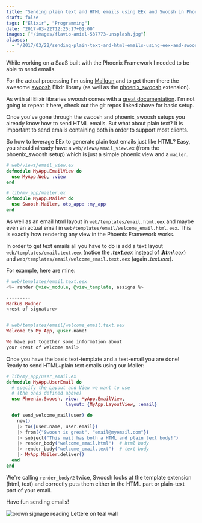 ```yaml
---
title: "Sending plain text and HTML emails using EEx and Swoosh in Phoenix & Elixir"
draft: false
tags: ["Elixir", "Programming"]
date: "2017-03-22T12:25:17+01:00"
images: ["/images/flavio-amiel-537773-unsplash.jpg"]
aliases:
  - "/2017/03/22/sending-plain-text-and-html-emails-using-eex-and-swoosh-in-phoenix-elixir/"
---
```


While working on a SaaS built with the Phoenix Framework I needed to be able to send emails.

For the actual processing I'm using [Mailgun](https://www.mailgun.com/) and to get them there the awesome [swoosh](https://github.com/swoosh/swoosh) Elixir library (as well as the [phoenix_swoosh](https://github.com/swoosh/phoenix_swoosh) extension).<!--more-->

As with all Elixir libraries swoosh comes with a [great documentation](https://hexdocs.pm/swoosh/Swoosh.html). I'm not going to repeat it here, check out the git repos linked above for basic setup.

Once you've gone through the swoosh and phoenix_swoosh setups you already know how to send HTML emails. But what about plain text? It is important to send emails containing both in order to support most clients.

So how to leverage EEx to generate plain text emails just like HTML? Easy, you should already have a `web/views/email_view.ex` (from the phoenix_swoosh setup) which is just a simple phoenix view and a `mailer`.

```elixir
# web/views/email_view.ex
defmodule MyApp.EmailView do
  use MyApp.Web, :view
end

# lib/my_app/mailer.ex
defmodule MyApp.Mailer do
  use Swoosh.Mailer, otp_app: :my_app
end
```

As well as an email html layout in `web/templates/email.html.eex` and maybe even an actual email in `web/templates/email/welcome_email.html.eex`. This is exactly how rendering any view in the Phoenix Framework works.

In order to get text emails all you have to do is add a text layout `web/templates/email.text.eex` (notice the _.**text**.eex_ instead of _.**html**.eex_) and `web/templates/email/welcome_email.text.eex` (again _.text.eex_).

For example, here are mine:

```elixir
# web/templates/email.text.eex
<%= render @view_module, @view_template, assigns %>

---------
Markus Bodner
<rest of signature>


# web/templates/email/welcome_email.text.eex
Welcome to My App, @user.name!

We have put together some information about
your <rest of welcome mail>
```

Once you have the basic text-template and a text-email you are done! Ready to send HTML+plain text emails using our Mailer:

```elixir
# lib/my_app/user_email.ex
defmodule MyApp.UserEmail do
  # specify the Layout and View we want to use
  # (the ones defined above)
  use Phoenix.Swoosh, view: MyApp.EmailView,
                      layout: {MyApp.LayoutView, :email}

  def send_welcome_mail(user) do
    new()
    |> to({user.name, user.email})
    |> from({"Swoosh is great", "email@myemail.com"})
    |> subject("This mail has both a HTML and plain text body!")
    |> render_body("welcome_email.html")  # html body
    |> render_body("welcome_email.text")  # text body
    |> MyApp.Mailer.deliver()
  end
end
```

We're calling `render_body/2` twice, Swoosh looks at the template extension (html, text) and correctly puts them either in the HTML part or plain-text part of your email.

Have fun sending emails!


![brown signage reading Lettere on teal wall](/images/flavio-amiel-537773-unsplash.jpg)
